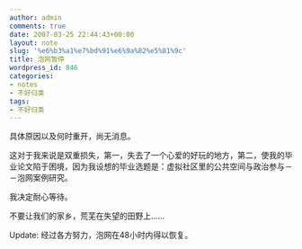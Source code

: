 ```yaml
---
author: admin
comments: true
date: 2007-03-25 22:44:43+00:00
layout: note
slug: '%e6%b3%a1%e7%bd%91%e6%9a%82%e5%81%9c'
title: 泡网暂停
wordpress_id: 846
categories:
- notes
- 不好归类
tags:
- 不好归类
---
```


具体原因以及何时重开，尚无消息。

这对于我来说是双重损失，第一，失去了一个心爱的好玩的地方，第二，使我的毕业论文陷于困境，因为我设想的毕业选题是：虚拟社区里的公共空间与政治参与－－泡网案例研究。

我决定耐心等待。

不要让我们的家乡，荒芜在失望的田野上……

Update: 经过各方努力，泡网在48小时内得以恢复。
